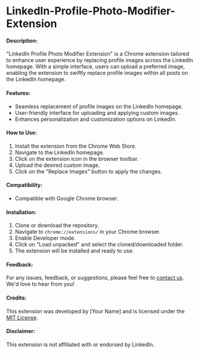 # LinkedIn-Profile-Photo-Modifier-Extension

#### Description:
"LinkedIn Profile Photo Modifier Extension" is a Chrome extension tailored to enhance user experience by replacing profile images across the LinkedIn homepage. With a simple interface, users can upload a preferred image, enabling the extension to swiftly replace profile images within all posts on the LinkedIn homepage.

#### Features:
- Seamless replacement of profile images on the LinkedIn homepage.
- User-friendly interface for uploading and applying custom images.
- Enhances personalization and customization options on LinkedIn.

#### How to Use:
1. Install the extension from the Chrome Web Store.
2. Navigate to the LinkedIn homepage.
3. Click on the extension icon in the browser toolbar.
4. Upload the desired custom image.
5. Click on the "Replace Images" button to apply the changes.

#### Compatibility:
- Compatible with Google Chrome browser.

#### Installation:
1. Clone or download the repository.
2. Navigate to `chrome://extensions/` in your Chrome browser.
3. Enable Developer mode.
4. Click on "Load unpacked" and select the cloned/downloaded folder.
5. The extension will be installed and ready to use.

#### Feedback:
For any issues, feedback, or suggestions, please feel free to [contact us](mailto:your-email@example.com). We'd love to hear from you!

#### Credits:
This extension was developed by [Your Name] and is licensed under the [MIT License](LICENSE). 

#### Disclaimer:
This extension is not affiliated with or endorsed by LinkedIn.
